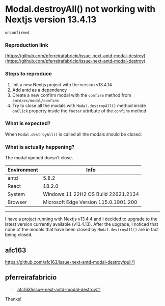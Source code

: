 # Modal.destroyAll() not working with Nextjs version 13.4.13

`unconfirmed`

### Reproduction link

[https://github.com/pferreirafabricio/issue-next-antd-modal-destroy](https://github.com/pferreirafabricio/issue-next-antd-modal-destroy)

### Steps to reproduce

1. Init a new Nextjs project with the version v13.4.14
2. Add antd as a dependency
3. Create a new confirm modal with the `confirm` method from `antd/es/modal/confirm`
4. Try to close all the modals with `Modal.destroyAll()` method inside `onClick` property inside the `footer` attribute of the `confirm` method

### What is expected?

When `Modal.destroyAll()` is called all the modals should be closed.

### What is actually happening?

The modal opened doesn't close.

| Environment | Info                                  |
| ----------- | ------------------------------------- |
| antd        | 5.8.2                                 |
| React       | 18.2.0                                |
| System      | Windows 11 22H2 OS Build 22621.2134   |
| Browser     | Microsoft Edge Version 115.0.1901.200 |

---

I have a project running with Nextjs v13.4.4 and I decided to upgrade to the latest version currently available (v13.4.13). After the upgrade, I noticed that none of the modals that have been closed by `Modal.destroyAll()` are in fact being closed.

<!-- generated by ant-design-issue-helper. DO NOT REMOVE -->

## afc163

https://github.com/afc163/issue-next-antd-modal-destroy/pull/1

## pferreirafabricio

> [afc163/issue-next-antd-modal-destroy#1](https://github.com/afc163/issue-next-antd-modal-destroy/pull/1)

Thanks!
